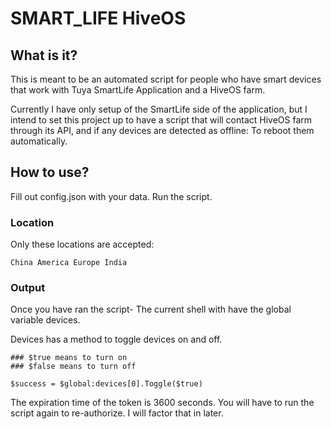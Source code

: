 # SMART_LIFE HiveOS

## What is it?

This is meant to be an automated script for people who have smart devices that work with Tuya SmartLife Application and a HiveOS farm.

Currently I have only setup of the SmartLife side of the application, but I intend to set this project up to have a script that will
contact HiveOS farm through its API, and if any devices are detected as offline: To reboot them automatically.

## How to use?

Fill out config.json with your data. Run the script.

### Location
Only these locations are accepted:

``
China
America
Europe
India
``

### Output

Once you have ran the script- The current shell with have the global variable devices.

Devices has a method to toggle devices on and off.

```pwsh
### $true means to turn on
### $false means to turn off

$success = $global:devices[0].Toggle($true)
```

The expiration time of the token is 3600 seconds. You will have to run the script again to re-authorize. I will factor that in later.